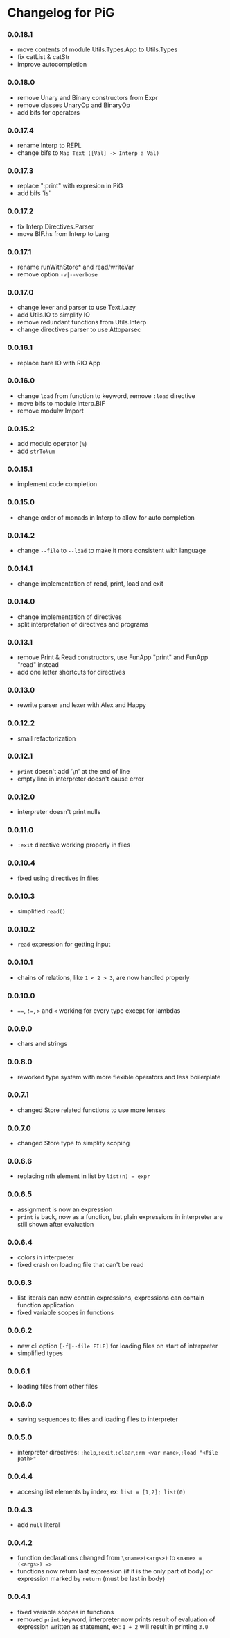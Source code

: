 # Changelog for PiG

### 0.0.18.1
* move contents of module Utils.Types.App to Utils.Types
* fix catList & catStr
* improve autocompletion

### 0.0.18.0
* remove Unary and Binary constructors from Expr
* remove classes UnaryOp and BinaryOp
* add bifs for operators

### 0.0.17.4
* rename Interp to REPL
* change bifs to `Map Text ([Val] -> Interp a Val)`

### 0.0.17.3
* replace ":print" with expresion in PiG
* add bifs 'is<type>'

### 0.0.17.2
* fix Interp.Directives.Parser
* move BIF.hs from Interp to Lang

### 0.0.17.1
* rename runWithStore* and read/writeVar
* remove option `-v|--verbose`

### 0.0.17.0
* change lexer and parser to use Text.Lazy
* add Utils.IO to simplify IO
* remove redundant functions from Utils.Interp
* change directives parser to use Attoparsec

### 0.0.16.1
* replace bare IO with RIO App

### 0.0.16.0
* change `load` from function to keyword, remove `:load` directive
* move bifs to module Interp.BIF
* remove modulw Import

### 0.0.15.2
* add modulo operator (`%`)
* add `strToNum` 

### 0.0.15.1
* implement code completion

### 0.0.15.0
* change order of monads in Interp to allow for auto completion

### 0.0.14.2
* change `--file` to `--load` to make it more consistent with language

### 0.0.14.1
* change implementation of read, print, load and exit

### 0.0.14.0
* change implementation of directives
* split interpretation of directives and programs

### 0.0.13.1
* remove Print & Read constructors, use FunApp "print" and FunApp "read" instead
* add one letter shortcuts for directives

### 0.0.13.0
* rewrite parser and lexer with Alex and Happy

### 0.0.12.2
* small refactorization

### 0.0.12.1
* `print` doesn't add '\n' at the end of line
* empty line in interpreter doesn't cause error

### 0.0.12.0
* interpreter doesn't print nulls

### 0.0.11.0
* `:exit` directive working properly in files

### 0.0.10.4
* fixed using directives in files

### 0.0.10.3
* simplified `read()`

### 0.0.10.2
* `read` expression for getting input

### 0.0.10.1
* chains of relations, like `1 < 2 > 3`, are now handled properly

### 0.0.10.0
* `==`, `!=`, `>` and `<` working for every type except for lambdas

### 0.0.9.0
* chars and strings

### 0.0.8.0
* reworked type system with more flexible operators and less boilerplate

### 0.0.7.1
* changed Store related functions to use more lenses

### 0.0.7.0
* changed Store type to simplify scoping

### 0.0.6.6
* replacing nth element in list by `list(n) = expr`

### 0.0.6.5 
* assignment is now an expression
* `print` is back, now as a function, but plain expressions in interpreter are still shown after evaluation

### 0.0.6.4
* colors in interpreter
* fixed crash on loading file that can't be read

### 0.0.6.3
* list literals can now contain expressions, expressions can contain function application
* fixed variable scopes in functions

### 0.0.6.2
* new cli option `[-f|--file FILE]` for loading files on start of interpreter
* simplified types

### 0.0.6.1
* loading files from other files

### 0.0.6.0
* saving sequences to files and loading files to interpreter

### 0.0.5.0
* interpreter directives: `:help`,`:exit`,`:clear`,`:rm <var name>`,`:load "<file path>"`

### 0.0.4.4
* accesing list elements by index, ex: `list = [1,2]; list(0)`

### 0.0.4.3
* add `null` literal

### 0.0.4.2
* function declarations changed from `\<name>(<args>)` to `<name> = (<args>) =>`
* functions now return last expression (if it is the only part of body) or expression marked by `return` (must be last in body)

### 0.0.4.1
* fixed variable scopes in functions
* removed `print` keyword, interpreter now prints result of evaluation of expression written as statement, ex: `1 + 2` will result in printing `3.0`

